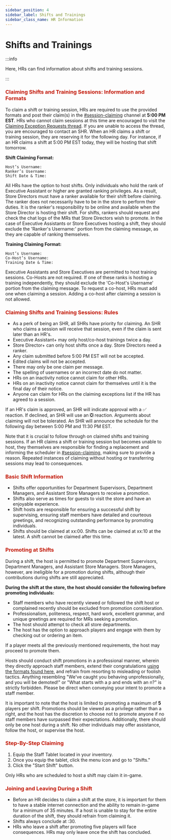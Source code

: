 ```yaml
---
sidebar_position: 4
sidebar_label: Shifts and Trainings
sidebar_class_name: HR Information
---
```


# Shifts and Trainings

:::info

Here, HRs can find information about shifts and training sessions.

:::

### <font color="#C21807">Claiming Shifts and Training Sessions: Information and Formats</font>

To claim a shift or training session, HRs are required to use the provided formats and post their claim(s) in the [#session-claiming](https://discord.com/channels/323081832071561216/889200177536196608) channel at **5:00 PM EST**. HRs who cannot claim sessions at this time are encouraged to visit the [Claiming Exception Requests thread](https://discord.com/channels/323081832071561216/1177015340803293184). If you are unable to access the thread, you are encouraged to contact an SHR. When an HR claims a shift or training session, they are reserving it for the following day. For instance, if an HR claims a shift at 5:00 PM EST today, they will be hosting that shift tomorrow.

**Shift Claiming Format:**

`Host’s Username:`<br />
`Ranker’s Username:`<br />
`Shift Date & Time:`

All HRs have the option to host shifts. Only individuals who hold the rank of Executive Assistant or higher are granted ranking privileges. As a result, Store Directors must have a ranker available for their shift before claiming. The ranker does not necessarily have to be in the store to perform their duties. It is the ranker's responsibility to be online and available when the Store Director is hosting their shift. For shifts, rankers should request and check the chat logs of the MRs that Store Directors wish to promote. In the case of Executive Assistants or Store Executives hosting a shift, they should exclude the 'Ranker's Username:' portion from the claiming message, as they are capable of ranking themselves.

**Training Claiming Format:**

`Host’s Username:`<br />
`Co-Host’s Username:`<br />
`Training Date & Time:`

Executive Assistants and Store Executives are permitted to host training sessions. Co-Hosts are not required. If one of these ranks is hosting a training independently, they should exclude the 'Co-Host's Username' portion from the claiming message. To request a co-host, HRs must add one when claiming a session. Adding a co-host after claiming a session is not allowed.

### <font color="#C21807">Claiming Shifts and Training Sessions: Rules</font>

- As a perk of being an SHR, all SHRs have priority for claiming. An SHR who claims a session will receive that session, even if the claim is sent later than an HR's.
- Executive Assistant+ may only host/co-host trainings twice a day.
- Store Director+ can only host shifts once a day. Store Directors need a ranker.
- Any claim submitted before 5:00 PM EST will not be accepted.
- Edited claims will not be accepted.
- There may only be one claim per message.
- The spelling of usernames or an incorrect date do not matter.
- HRs on an inactivity notice cannot claim for other HRs.
- HRs on an inactivity notice cannot claim for themselves until it is the final day of their notice.
- Anyone can claim for HRs on the claiming exceptions list if the HR has agreed to a session.

If an HR's claim is approved, an SHR will indicate approval with a ✅ reaction. If declined, an SHR will use an ❎ reaction. Arguments about claiming will not be tolerated. An SHR will announce the schedule for the following day between 5:00 PM and 11:30 PM EST.

Note that it is crucial to follow through on claimed shifts and training sessions. If an HR claims a shift or training session but becomes unable to host, they themselves are responsible for finding a replacement and informing the scheduler in [#session-claiming](https://discord.com/channels/323081832071561216/889200177536196608), making sure to provide a reason. Repeated instances of claiming without hosting or transferring sessions may lead to consequences.


### <font color="#C21807">Basic Shift Information</font>
- Shifts offer opportunities for Department Supervisors, Department Managers, and Assistant Store Managers to receive a promotion.
- Shifts also serve as times for guests to visit the store and have an enjoyable experience.
- Shift hosts are responsible for ensuring a successful shift by supervising, ensuring staff members have detailed and courteous greetings, and recognizing outstanding performance by promoting individuals.
- Shifts should be claimed at xx:00. Shifts can be claimed at xx:10 at the latest. A shift cannot be claimed after this time.

### <font color="#C21807">Promoting at Shifts</font>
During a shift, the host is permitted to promote Department Supervisors, Department Managers, and Assistant Store Managers. Store Managers, however, are ineligible for a promotion during shifts, although their contributions during shifts are still appreciated.

__During the shift at the store, the host should consider the following before promoting individuals:__
- Staff members who have recently viewed or followed the shift host or complained recently should be excluded from promotion consideration.
- Professionalism, politeness, respect, hard work, excellent grammar, and unique greetings are required for MRs seeking a promotion.
- The host should attempt to check all store departments.
- The host has the option to approach players and engage with them by checking out or ordering an item.

If a player meets all the previously mentioned requirements, the host may proceed to promote them.

Hosts should conduct shift promotions in a professional manner, wherein they directly approach staff members, extend their congratulations [using the formats found here](https://support.bloxstreet.com/hr-information/group-shouts-and-formats#congratulatory-formats-for-shift-promotions), and refrain from resorting to misleading or foolish tactics. Anything resembling "We've caught you behaving unprofessionally, and you will be demoted!" or "What starts with a p and ends with an n?" is strictly forbidden. Please be direct when conveying your intent to promote a staff member. 

It is important to note that the host is limited to promoting a maximum of **5** players per shift. Promotions should be viewed as a privilege rather than a right, and the host has the discretion to choose not to promote anyone if no staff members have surpassed their expectations. Additionally, there should only be one host during a shift. No other individuals may offer assistance, follow the host, or supervise the host.

### <font color="#C21807">Step-By-Step Claiming</font>

1. Equip the Staff Tablet located in your inventory.
2. Once you equip the tablet, click the menu icon and go to "Shifts."
3. Click the "Start Shift" button.

Only HRs who are scheduled to host a shift may claim it in-game.


### <font color="#C21807">Joining and Leaving During a Shift</font>
- Before an HR decides to claim a shift at the store, it is important for them to have a stable internet connection and the ability to remain in-game for a minimum of 35 minutes. If a host is unable to stay for the entire duration of the shift, they should refrain from claiming it.
- Shifts always conclude at :30.
- HRs who leave a shift after promoting five players will face consequences. HRs may only leave once the shift has concluded.
